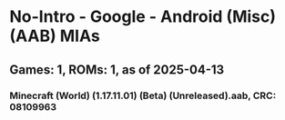 # No-Intro - Google - Android (Misc) (AAB) MIAs
## Games: 1, ROMs: 1, as of 2025-04-13

### Minecraft (World) (1.17.11.01) (Beta) (Unreleased).aab, CRC: 08109963

